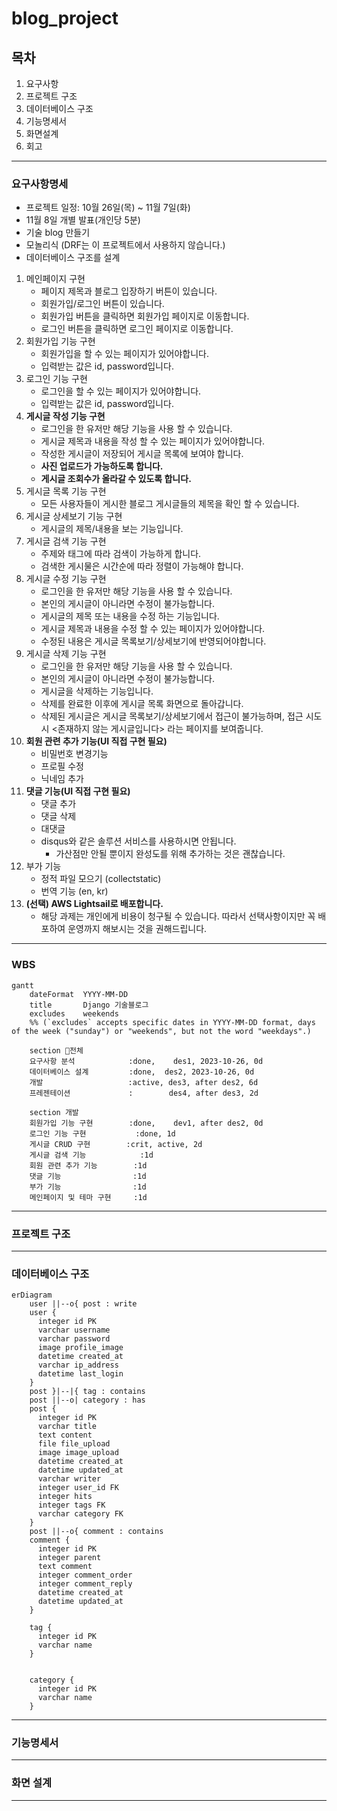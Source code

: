 # blog_project
## 목차

1. 요구사항
2. 프로젝트 구조
3. 데이터베이스 구조
4. 기능명세서
5. 화면설계
6. 회고
---
### 요구사항명세
- 프로젝트 일정: 10월 26일(목) ~ 11월 7일(화)
- 11월 8일 개별 발표(개인당 5분)
- 기술 blog 만들기
- 모놀리식 (DRF는 이 프로젝트에서 사용하지 않습니다.)
- 데이터베이스 구조를 설계
1. 메인페이지 구현
    - 페이지 제목과 블로그 입장하기 버튼이 있습니다.
    - 회원가입/로그인 버튼이 있습니다.
    - 회원가입 버튼을 클릭하면 회원가입 페이지로 이동합니다.
    - 로그인 버튼을 클릭하면 로그인 페이지로 이동합니다.
2. 회원가입 기능 구현
    - 회원가입을 할 수 있는 페이지가 있어야합니다.
    - 입력받는 값은 id, password입니다.
3. 로그인 기능 구현
    - 로그인을 할 수 있는 페이지가 있어야합니다.
    - 입력받는 값은 id, password입니다.
4. **게시글 작성 기능 구현**
    - 로그인을 한 유저만 해당 기능을 사용 할 수 있습니다.
    - 게시글 제목과 내용을 작성 할 수 있는 페이지가 있어야합니다.
    - 작성한 게시글이 저장되어 게시글 목록에 보여야 합니다.
    - **사진 업로드가 가능하도록 합니다.**
    - **게시글 조회수가 올라갈 수 있도록 합니다.**
5. 게시글 목록 기능 구현
    - 모든 사용자들이 게시한 블로그 게시글들의 제목을 확인 할 수 있습니다.
6. 게시글 상세보기 기능 구현
    - 게시글의 제목/내용을 보는 기능입니다.
7. 게시글 검색 기능 구현
    - 주제와 태그에 따라 검색이 가능하게 합니다.
    - 검색한 게시물은 시간순에 따라 정렬이 가능해야 합니다.
8. 게시글 수정 기능 구현
    - 로그인을 한 유저만 해당 기능을 사용 할 수 있습니다.
    - 본인의 게시글이 아니라면 수정이 불가능합니다.
    - 게시글의 제목 또는 내용을 수정 하는 기능입니다.
    - 게시글 제목과 내용을 수정 할 수 있는 페이지가 있어야합니다.
    - 수정된 내용은 게시글 목록보기/상세보기에 반영되어야합니다.
9. 게시글 삭제 기능 구현
    - 로그인을 한 유저만 해당 기능을 사용 할 수 있습니다.
    - 본인의 게시글이 아니라면 수정이 불가능합니다.
    - 게시글을 삭제하는 기능입니다.
    - 삭제를 완료한 이후에 게시글 목록 화면으로 돌아갑니다.
    - 삭제된 게시글은 게시글 목록보기/상세보기에서 접근이 불가능하며,
    접근 시도 시 <존재하지 않는 게시글입니다> 라는 페이지를 보여줍니다.
10. **회원 관련 추가 기능(UI 직접 구현 필요)**
    - 비밀번호 변경기능
    - 프로필 수정
    - 닉네임 추가
11. **댓글 기능(UI 직접 구현 필요)**
    - 댓글 추가
    - 댓글 삭제
    - 대댓글
    - disqus와 같은 솔루션 서비스를 사용하시면 안됩니다.
        - 가산점만 안될 뿐이지 완성도를 위해 추가하는 것은 괜찮습니다.
12. 부가 기능
    - 정적 파일 모으기 (collectstatic)
    - 번역 기능 (en, kr)
13. **(선택) AWS Lightsail로 배포합니다.**
    - 해당 과제는 개인에게 비용이 청구될 수 있습니다. 따라서 선택사항이지만 꼭 배포하여 운영까지 해보시는 것을 권해드립니다.
---
### WBS
```mermaid
gantt
    dateFormat  YYYY-MM-DD
    title       Django 기술블로그 
    excludes    weekends
    %% (`excludes` accepts specific dates in YYYY-MM-DD format, days of the week ("sunday") or "weekends", but not the word "weekdays".)

    section 전체
    요구사항 분석            :done,    des1, 2023-10-26, 0d
    데이터베이스 설계         :done,  des2, 2023-10-26, 0d
    개발                   :active, des3, after des2, 6d
    프레젠테이션             :        des4, after des3, 2d

    section 개발
    회원가입 기능 구현        :done,    dev1, after des2, 0d
    로그인 기능 구현           :done, 1d
    게시글 CRUD 구현        :crit, active, 2d
    게시글 검색 기능            :1d
    회원 관련 추가 기능        :1d
    댓글 기능                :1d
    부가 기능                :1d
    메인페이지 및 테마 구현     :1d
```
---
### 프로젝트 구조
---
### 데이터베이스 구조
```mermaid
erDiagram
    user ||--o{ post : write
    user {
      integer id PK
      varchar username
      varchar password
      image profile_image
      datetime created_at
      varchar ip_address
      datetime last_login
    }
    post }|--|{ tag : contains
    post ||--o| category : has
    post {
      integer id PK
      varchar title
      text content
      file file_upload
      image image_upload
      datetime created_at
      datetime updated_at
      varchar writer
      integer user_id FK
      integer hits
      integer tags FK
      varchar category FK
    }
    post ||--o{ comment : contains
    comment {
      integer id PK
      integer parent
      text comment
      integer comment_order
      integer comment_reply
      datetime created_at
      datetime updated_at
    }
    
    tag {
      integer id PK
      varchar name
    }
    
    
    category {
      integer id PK
      varchar name
    }
```
---
### 기능명세서
---
### 화면 설계
---
